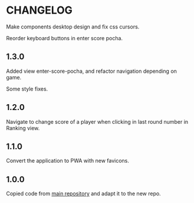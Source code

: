 # CHANGELOG

Make components desktop design and fix css cursors.

Reorder keyboard buttons in enter score pocha.

## 1.3.0

Added view enter-score-pocha, and refactor navigation depending on game.

Some style fixes.

## 1.2.0

Navigate to change score of a player when clicking in last round number in Ranking view.

## 1.1.0

Convert the application to PWA with new favicons.

## 1.0.0

Copied code from [main repository](https://github.com/jaimemartinmartin15/jaimeelingeniero.es) and adapt it to the new repo.
